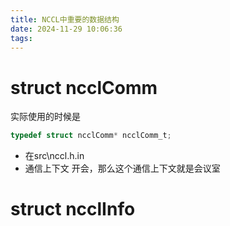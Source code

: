 ```yaml
---
title: NCCL中重要的数据结构
date: 2024-11-29 10:06:36
tags:
---
```


# struct ncclComm
实际使用的时候是
```c
typedef struct ncclComm* ncclComm_t;
```
* 在src\nccl.h.in
* 通信上下文
开会，那么这个通信上下文就是会议室

# struct ncclInfo

